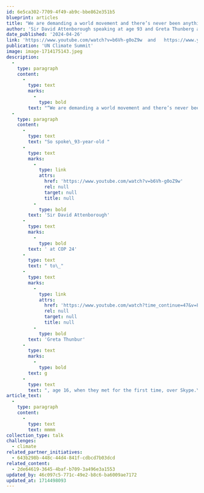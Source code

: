 ```yaml
---
id: 6e5ca302-7709-4f49-ab9c-bbe862e351b5
blueprint: articles
title: "We are demanding a world movement and there’s never been anything like\_it."
author: 'Sir David Attenborough speaking at age 93 and Greta Thunberg at age 16.'
date_published: '2024-04-26'
link: 'https://www.youtube.com/watch?v=b6Vh-g0oZ9w  and   https://www.youtube.com/watch?v=FRKMyIwINe4&t=47s'
publication: 'UN Climate Summit'
image: image-1714175143.jpeg
description:
  -
    type: paragraph
    content:
      -
        type: text
        marks:
          -
            type: bold
        text: "“We are demanding a world movement and there’s never been anything like\_it.”"
  -
    type: paragraph
    content:
      -
        type: text
        text: "So spoke\_93-year-old "
      -
        type: text
        marks:
          -
            type: link
            attrs:
              href: 'https://www.youtube.com/watch?v=b6Vh-g0oZ9w'
              rel: null
              target: null
              title: null
          -
            type: bold
        text: 'Sir David Attenborough'
      -
        type: text
        marks:
          -
            type: bold
        text: ' at COP 24'
      -
        type: text
        text: " to\_"
      -
        type: text
        marks:
          -
            type: link
            attrs:
              href: 'https://www.youtube.com/watch?time_continue=47&v=FRKMyIwINe4&feature=emb_logo'
              rel: null
              target: null
              title: null
          -
            type: bold
        text: 'Greta Thunbur'
      -
        type: text
        marks:
          -
            type: bold
        text: g
      -
        type: text
        text: ", age 16, when they met for the first time, over Skype.\_The links here are to their heart-felt calls to action on the planet-altering threat\_of our\_climate\_crisis.\_"
article_text:
  -
    type: paragraph
    content:
      -
        type: text
        text: mmmm
collection_type: talk
challenges:
  - climate
related_partner_initiatives:
  - 643b298b-448c-44d4-841f-cdbcd7b03dcd
related_content:
  - 2de64619-3645-4baf-b709-3a496e3a1553
updated_by: 46c097c5-771c-49e2-b8c6-ba6009ae7172
updated_at: 1714498093
---
```


